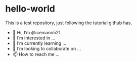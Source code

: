 # hello-world
This is a test repository, just following the tutorial github has.

- 👋 Hi, I’m @icemann521
- 👀 I’m interested in ...
- 🌱 I’m currently learning ...
- 💞️ I’m looking to collaborate on ...
- 📫 How to reach me ...
